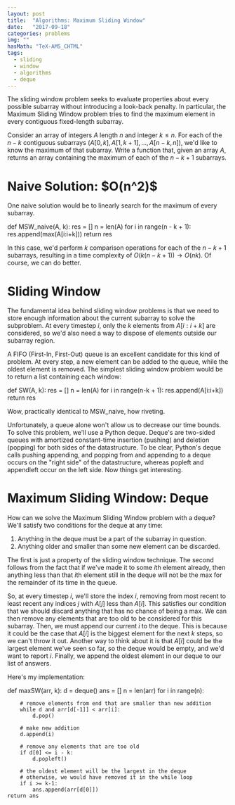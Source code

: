 ```yaml
---
layout: post
title:  "Algorithms: Maximum Sliding Window"
date:   "2017-09-18"
categories: problems
img: ""
hasMath: "TeX-AMS_CHTML"
tags:
  - sliding
  - window
  - algorithms
  - deque
---
```


The sliding window problem seeks to evaluate properties about every possible subarray without introducing a look-back penalty. In particular, the Maximum Sliding Window problem tries to find the maximum element in every contiguous fixed-length subarray.

Consider an array of integers $A$ length $n$ and integer $k \le n$. For each of the $n-k$ contiguous subarrays $(A[0, k], A[1, k+1], \ldots, A[n-k, n])$, we'd like to know the maximum of that subarray. Write a function that, given an array $A$, returns an array containing the maximum of each of the $n-k+1$ subarrays.

<h1>Naive Solution: $O(n^2)$</h1>

One naive solution would be to linearly search for the maximum of every subarray.

def MSW_naive(A, k):
    res = []
    n = len(A)
    for i in range(n - k + 1):
        res.append(max(A[i:i+k]))
    return res

In this case, we'd perform $k$ comparison operations for each of the $n-k+1$ subarrays, resulting in a time complexity of $O(k(n-k+1)) \to O(nk)$. Of course, we can do better.

<h1>Sliding Window</h1>

The fundamental idea behind sliding window problems is that we need to store enough information about the current subarray to solve the subproblem. At every timestep $i$, only the $k$ elements from $A[i:i+k]$ are considered, so we'd also need a way to dispose of elements outside our subarray region.

A FIFO (First-In, First-Out) queue is an excellent candidate for this kind of problem. At every step, a new element can be added to the queue, while the oldest element is removed. The simplest sliding window problem would be to return a list containing each window:

def SW(A, k):
    res = []
    n = len(A)
    for i in range(n-k + 1):
        res.append(A[i:i+k])
    return res

Wow, practically identical to MSW_naive, how riveting.

Unfortunately, a queue alone won't allow us to decrease our time bounds. To solve this problem, we'll use a Python deque. Deque's are two-sided queues with amortized constant-time insertion (pushing) and deletion (popping) for both sides of the datastructure. To be clear, Python's deque calls pushing appending, and popping from and appending to a deque occurs on the "right side" of the datastructure, whereas popleft and appendleft occur on the left side. Now things get interesting.

<h1>Maximum Sliding Window: Deque</h1>

How can we solve the Maximum Sliding Window problem with a deque? We'll satisfy two conditions for the deque at any time:

<ol>
<li>Anything in the deque must be a part of the subarray in question.</li>
<li>Anything older and smaller than some new element can be discarded.</li>
</ol>

The first is just a property of the sliding window technique. The second follows from the fact that if we've made it to some $i$th element already, then anything less than that $i$th element still in the deque will not be the max for the remainder of its time in the queue.

So, at every timestep $i$, we'll store the index $i$, removing from most recent to least recent any indices $j$ with $A[j]$ less than $A[i]$. This satisfies our condition that we should discard anything that has no chance of being a max. We can then remove any elements that are too old to be considered for this subarray. Then, we must  append our current $i$ to the deque. This is because it could be the case that $A[i]$ is the biggest element for the next $k$ steps, so we can't throw it out. Another way to think about it is that $A[i]$ could be the largest element we've seen so far, so the deque would be empty, and we'd want to report $i$. Finally, we append the oldest element in our deque to our list of answers.

Here's my implementation:

def maxSW(arr, k):
    d = deque()
    ans = []
    n = len(arr)
    for i in range(n):
    
        # remove elements from end that are smaller than new addition
        while d and arr[d[-1]] < arr[i]:
            d.pop()
            
        # make new addition
        d.append(i)
        
        # remove any elements that are too old
        if d[0] <= i - k:
            d.popleft()
            
        # the oldest element will be the largest in the deque
        # otherwise, we would have removed it in the while loop
        if i >= k-1:
            ans.append(arr[d[0]])
    return ans